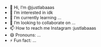 - 👋 Hi, I’m @justlabaaas
- 👀 I’m interested in idk
- 🌱 I’m currently learning ...
- 💞️ I’m looking to collaborate on ...
- 📫 How to reach me Instagram :justlabaaas 
- 😄 Pronouns: ...
- ⚡ Fun fact: ...

<!---
justlabaaas/justlabaaas is a ✨ special ✨ repository because its `README.md` (this file) appears on your GitHub profile.
You can click the Preview link to take a look at your changes.
--->
